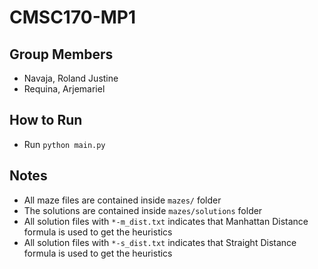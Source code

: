 # CMSC170-MP1

## Group Members

- Navaja, Roland Justine
- Requina, Arjemariel

## How to Run

- Run ```python main.py```

## Notes
- All maze files are contained inside ```mazes/``` folder
- The solutions are contained inside ```mazes/solutions``` folder
- All solution files with ```*-m_dist.txt``` indicates that 
  Manhattan Distance formula is used to get the heuristics
- All solution files with ```*-s_dist.txt``` indicates that 
  Straight Distance formula is used to get the heuristics
   